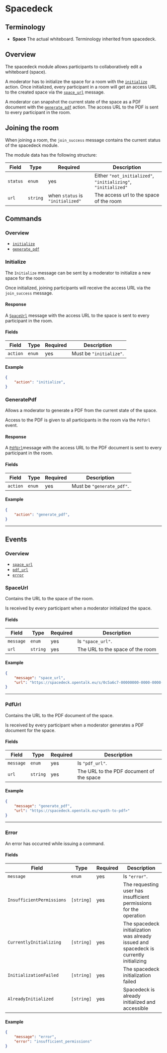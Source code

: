 # Spacedeck

## Terminology

* __Space__ The actual whiteboard. Terminology inherited from spacedeck.

## Overview

The spacedeck module allows participants to collaboratively edit a whiteboard (space).

A moderator has to initialize the space for a room with the [`initialize`](#initialize) action.
Once initialized, every participant in a room will get an access URL to the created space via the [`space_url`](#spaceurl) message.

A moderator can snapshot the current state of the space as a PDF document with the [`generate_pdf`](#generatepdf) action.
The access URL to the PDF is sent to every participant in the room.

## Joining the room

When joining a room, the `join_success` message contains the current status of the spacedeck module.

The module data has the following structure:

| Field    | Type     | Required                         | Description                                                   |
| -------- | -------- | -------------------------------- | ------------------------------------------------------------- |
| `status` | `enum`   | yes                              | Either `"not_initialized"`, `"initializing"`, `"initialized"` |
| `url`    | `string` | when `status` is `"initialized"` | The access url to the space of the room                       |

## Commands

### Overview

* [`initialize`](#initialize)
* [`generate_pdf`](#generatepdf)

### Initialize

The `Initialize` message can be sent by a moderator to initialize a new space for the room.

Once initialized, joining participants will receive the access URL via the `join_success` message.

#### Response

A [`SpaceUrl`](#spaceurl) message with the access URL to the space is sent to every participant in the room.

#### Fields

| Field    | Type   | Required | Description             |
| -------- | ------ | -------- | ----------------------- |
| `action` | `enum` | yes      | Must be `"initialize"`. |

#### Example

```json
{
    "action": "initialize",
}
```

### GeneratePdf

Allows a moderator to generate a PDF from the current state of the space.

Access to the PDF is given to all participants in the room via the `PdfUrl` event.

#### Response

A [`PdfUrl`](#pdfurl)message with the access URL to the PDF document is sent to every participant in the room.

#### Fields

| Field    | Type   | Required | Description               |
| -------- | ------ | -------- | ------------------------- |
| `action` | `enum` | yes      | Must be `"generate_pdf"`. |

#### Example

```json
{
    "action": "generate_pdf",
}
```

---

## Events

### Overview

* [`space_url`](#spaceurl)
* [`pdf_url`](#pdfurl)
* [`error`](#error)

### SpaceUrl

Contains the URL to the space of the room.

Is received by every participant when a moderator initialized the space.

#### Fields

| Field     | Type     | Required | Description                      |
| --------- | -------- | -------- | -------------------------------- |
| `message` | `enum`   | yes      | Is `"space_url"`.                |
| `url`     | `string` | yes      | The URL to the space of the room |

#### Example

```json
{
    "message": "space_url",
    "url": "https://spacedeck.opentalk.eu/s/0c5a6c7-00000000-0000-0000-0000-000000000000"
}
```

---

### PdfUrl

Contains the URL to the PDF document of the space.

Is received by every participant when a moderator generates a PDF document for the space.

#### Fields

| Field     | Type     | Required | Description                              |
| --------- | -------- | -------- | ---------------------------------------- |
| `message` | `enum`   | yes      | Is `"pdf_url"`.                          |
| `url`     | `string` | yes      | The URL to the PDF document of the space |

#### Example

```json
{
    "message": "generate_pdf",
    "url": "https://spacedeck.opentalk.eu/<path-to-pdf>"
}
```

---

### Error

An error has occurred while issuing a command.

#### Fields

| Field                     | Type       | Required | Description                                                                             |
| ------------------------- | ---------- | -------- | --------------------------------------------------------------------------------------- |
| `message`                 | `enum`     | yes      | Is `"error"`.                                                                           |
| `InsufficientPermissions` | `[string]` | yes      | The requesting user has insufficient permissions for the operation                      |
| `CurrentlyInitializing`   | `[string]` | yes      | The spacedeck initialization was already issued and spacedeck is currently initializing |
| `InitializationFailed`    | `[string]` | yes      | The spacedeck initialization failed                                                     |
| `AlreadyInitialized`      | `[string]` | yes      | Spacedeck is already initialized and accessible                                         |

#### Example

```json
{
    "message": "error",
    "error": "insufficient_permissions"
}
```
